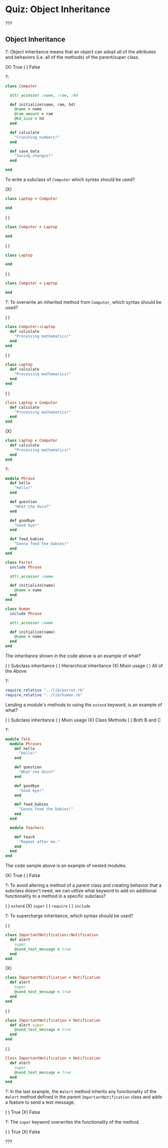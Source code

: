 # Quiz: Object Inheritance

???

## Object Inheritance

?: Object inheritance means that an object can adopt all of the attributes and behaviors (i.e. all of the methods) of the parent/super class. 

(X) True ( ) False

?:

```ruby
class Computer

  attr_accessor :name, :ram, :hd

  def initialize(name, ram, hd)
    @name = name
    @ram_amount = ram
    @hd_size = hd
  end

  def calculate
    "Crunching numbers!"
  end

  def save_data
    "Saving changes!"
  end

end
```

To write a subclass of `Computer` which syntax should be used?

(X)
```ruby
class Laptop < Computer

end
```
( )
```ruby
class Computer > Laptop

end
```
( )
```ruby
class Laptop

end
```
( )
```ruby
class Computer < Laptop

end
```

?: To overwrite an inherited method from `Computer`, which syntax should be used?

( )
```ruby
class Computer::Laptop
  def calculate
    "Processing mathematics!"
  end
end
```
( )
```ruby
class Laptop
  def calculate
    "Processing mathematics!"
  end
end
```
( )
```ruby
Class Laptop < Computer
  def calculate
    "Processing mathematics!"
  end
end
```
(X)
```ruby
class Laptop < Computer
  def calculate
    "Processing mathematics!"
  end
end
```

?:

```ruby
module Phrase
  def hello
    "Hello!"
  end

  def question
    "What'cha doin?"
  end

  def goodbye
    "Good bye!"
  end

  def feed_babies
    "Gonna feed the babies!"
  end
end

class Parrot
  include Phrase

  attr_accessor :name

  def initialize(name)
    @name = name
  end
end

class Human
  include Phrase

  attr_accessor :name

  def initialize(name)
    @name = name
  end
end
```

The inheritance shown in the code above is an example of what?

( ) Subclass inheritance ( ) Hierarchical inheritance (X) Mixin usage ( ) All of the Above

?:

```ruby
require_relative "../lib/parrot.rb"
require_relative "../lib/human.rb"
```

Lending a module's methods to using the `extend` keyword, is an example of what?

( ) Subclass inheritance ( ) Mixin usage (X) Class Methods ( ) Both B and C

?:

```ruby
module Talk
  module Phrases
    def hello
      "Hello!"
    end

    def question
      "What'cha doin?"
    end

    def goodbye
      "Good bye!"
    end

    def feed_babies
      "Gonna feed the babies!"
    end
  end

  module Teachers

    def teach
      "Repeat after me."
    end
  end
end
```

The code sample above is an example of nested modules.

(X) True ( ) False

?: To avoid altering a method of a parent class and creating behavior that a subclass doesn't need, we can utilize what keyword to add on additional functionality to a method in a specific subclass?

( ) `extend` (X) `super` ( ) `require` ( ) `include`

?: To supercharge inheritance, which syntax should be used?

( )
```ruby
class ImportantNotification::Notification
  def alert
    super
    @send_text_message = true
  end
end
```
(X)
```ruby
class ImportantNotification < Notification
  def alert
    super
    @send_text_message = true
  end
end
```
( )
```ruby
class ImportantNotification < Notification
  def alert.super
    @send_text_message = true
  end
end
```
( )
```ruby
Class ImportantNotification < Notification
  def alert
    super
    @send_text_message = true
  end
end
```

?: In the last example, the `#alert` method inherits any functionality of the `#alert` method defined in the parent `ImportantNotification` class and adds a feature to send a text message.

( ) True (X) False

?: The `super` keyword overwrites the functionality of the method.

( ) True (X) False

???
